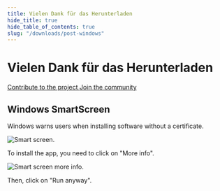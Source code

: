 ```yaml
---
title: Vielen Dank für das Herunterladen
hide_title: true
hide_table_of_contents: true
slug: "/downloads/post-windows"
---
```


<div className="text-center margin-top--xl">

# Vielen Dank für das Herunterladen

<div className="row margin-bottom--lg padding--sm flex-center">
<a className="button button--outline button--warning button--lg margin--sm" href="/contributing">
  Contribute to the project
</a>
<a className="button button--outline button--info button--lg margin--sm" href="https://linwood.dev/matrix">
  Join the community
</a>

</div>

## Windows SmartScreen


Windows warns users when installing software without a certificate.

![Smart screen](/img/smart-screen.png).

To install the app, you need to click on "More info".

![Smart screen more info](/img/smart-screen-more-info.png).

Then, click on "Run anyway".

</div>
